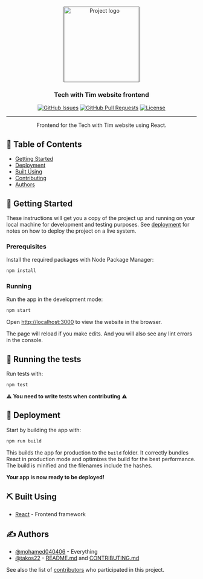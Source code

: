 <p align="center">
  <a href="" rel="noopener">
 <img width=200px height=200px src="https://cdn.discordapp.com/attachments/776153365452554301/786297555415859220/Tech-With-Tim.png" alt="Project logo"></a>
</p>

<h3 align="center">Tech with Tim website frontend</h3>

<div align="center">

[![GitHub Issues](https://img.shields.io/github/issues/Tech-With-Tim/Frontend.svg)](https://github.com/Tech-With-Tim/Frontend/issues)
[![GitHub Pull Requests](https://img.shields.io/github/issues-pr/Tech-With-Tim/Frontend.svg)](https://github.com/Tech-With-Tim/Frontend/pulls)
[![License](https://img.shields.io/badge/license-MIT-blue.svg)](/LICENSE)

</div>

---

<p align="center"> Frontend for the Tech with Tim website using React.
    <br>
</p>

## 📝 Table of Contents

<!-- - [About](#about) -->
- [Getting Started](#getting_started)
- [Deployment](#deployment)
- [Built Using](#built_using)
- [Contributing](../CONTRIBUTING.md)
- [Authors](#authors)

<!-- ## 🧐 About <a name = "about"></a>

Write about 1-2 paragraphs describing the purpose of your project. -->

## 🏁 Getting Started <a name = "getting_started"></a>

These instructions will get you a copy of the project up and running on your local machine for development and testing purposes. See [deployment](#deployment) for notes on how to deploy the project on a live system.

### Prerequisites

Install the required packages with Node Package Manager:

```sh
npm install
```

### Running

Run the app in the development mode:

```sh
npm start
```

Open [http://localhost:3000](http://localhost:3000) to view the website in the browser.

The page will reload if you make edits. And you will also see any lint errors in the console.

## 🔧 Running the tests <a name = "tests"></a>

Run tests with:

```sh
npm test
```

**⚠ You need to write tests when contributing ⚠**

## 🚀 Deployment <a name = "deployment"></a>

Start by building the app with:

```sh
npm run build
```

This builds the app for production to the `build` folder.
It correctly bundles React in production mode and optimizes the build for the best performance.
The build is minified and the filenames include the hashes.

**Your app is now ready to be deployed!**

## ⛏️ Built Using <a name = "built_using"></a>

- [React](https://reactjs.org/) - Frontend framework

## ✍️ Authors <a name = "authors"></a>

- [@mohamed040406](https://github.com/mohamed040406) - Everything
- [@takos22](https://github.com/takos22) - [README.md](/README.md) and [CONTRIBUTING.md](/CONTRIBUTING.md)

See also the list of [contributors](https://github.com/Tech-With-Tim/Frontend/contributors) who participated in this project.
